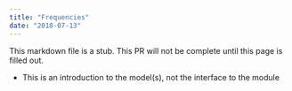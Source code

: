 ```yaml
---
title: "Frequencies"
date: "2018-07-13"
---
```


This markdown file is a stub. This PR will not be complete until this page is filled out.

* This is an introduction to the model(s), not the interface to the module

